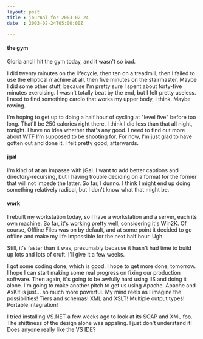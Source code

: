 ```yaml
---
layout: post
title : journal for 2003-02-24
date  : 2003-02-24T05:00:00Z

---
```

<h4>the gym</h4>Gloria and I hit the gym today, and it wasn't so bad.

I did twenty minutes on the lifecycle, then ten on a treadmill, then I failed to use the elliptical machine at all, then five minutes on the stairmaster. Maybe I did some other stuff, because I'm pretty sure I spent about forty-five minutes exercising.  I wasn't totally beat by the end, but I felt pretty useless.  I need to find something cardio that works my upper body, I think. Maybe rowing.

I'm hoping to get up to doing a half hour of cycling at "level five" before too long.  That'll be 250 calories right there.  I think I did less than that all night, tonight.  I have no idea whether that's any good.  I need to find out more about WTF I'm supposed to be shooting for.  For now, I'm just glad to have gotten out and done it.  I felt pretty good, afterwards.<h4>jgal</h4>I'm kind of at an impasse with jGal.  I want to add better captions and directory-recursing, but I having trouble deciding on a format for the former that will not impede the latter.  So far, I dunno.  I think I might end up doing something relatively radical, but I don't know what that might be.<h4>work</h4>I rebuilt my workstation today, so I have a workstation and a server, each its own machine.  So far, it's working pretty well, considering it's Win2K.  Of course, Offline Files was on by default, and at some point it decided to go offline and make my life impossible for the next half hour.  Ugh.

Still, it's faster than it was, presumably because it hasn't had time to build up lots and lots of cruft.  I'll give it a few weeks.

I got some coding done, which is good.  I hope to get more done, tomorrow.  I hope I can start making some real progress on fixing our production software. Then again, it's going to be awfully hard using IIS and doing it alone.  I'm going to make another pitch to get us using Apache.  Apache and AxKit is just... so much more powerful.  My mind reels as I imagine the possibilities! Tiers and schemas!  XML and XSLT!  Multiple output types!  Portable integration!

I tried installing VS.NET a few weeks ago to look at its SOAP and XML foo.  The shittiness of the design alone was appaling.  I just don't understand it!  Does anyone really like the VS IDE?

